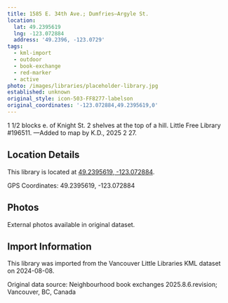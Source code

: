 ```yaml
---
title: 1585 E. 34th Ave.; Dumfries—Argyle St.
location:
  lat: 49.2395619
  lng: -123.072884
  address: '49.2396, -123.0729'
tags:
  - kml-import
  - outdoor
  - book-exchange
  - red-marker
  - active
photo: /images/libraries/placeholder-library.jpg
established: unknown
original_style: icon-503-FF8277-labelson
original_coordinates: '-123.072884,49.2395619,0'
---
```

1 1/2 blocks e. of Knight St.
2 shelves at the top of a hill.
Little Free Library #196511.
—Added to map by K.D., 2025 2 27.

## Location Details

This library is located at [49.2395619, -123.072884](https://www.google.com/maps?q=49.2395619,-123.072884).

GPS Coordinates: 49.2395619, -123.072884

## Photos

External photos available in original dataset.

## Import Information

This library was imported from the Vancouver Little Libraries KML dataset on 2024-08-08.

Original data source: Neighbourhood book exchanges 2025.8.6.revision; Vancouver, BC, Canada
